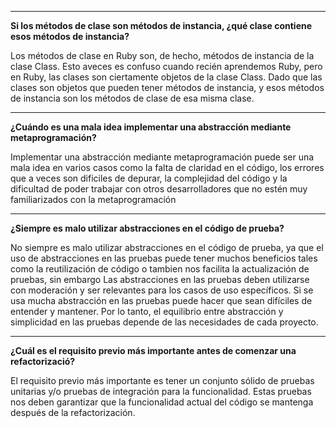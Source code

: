 ***
**Si los métodos de clase son métodos de instancia, ¿qué clase contiene esos métodos de instancia?**

Los métodos de clase en Ruby son, de hecho, métodos de instancia de la clase Class. Esto aveces es confuso cuando recién aprendemos Ruby, pero en Ruby, las clases son ciertamente objetos de la clase Class. Dado que las clases son objetos que pueden tener métodos de instancia, y esos métodos de instancia son los métodos de clase de esa misma clase. 
***
**¿Cuándo es una mala idea implementar una abstracción mediante metaprogramación?**

Implementar una abstracción mediante metaprogramación puede ser una mala idea en varios casos como la falta de claridad en el código, 
los errores que a veces son dificiles de depurar, la complejidad del código y la dificultad de poder trabajar con otros desarrolladores que no estén muy familiarizados con la metaprogramación
***
**¿Siempre es malo utilizar abstracciones en el código de prueba?**

No siempre es malo utilizar abstracciones en el código de prueba, ya que el uso de abstracciones en las pruebas puede tener muchos beneficios tales como la reutilización de código o tambien nos facilita la actualización de pruebas, sin embargo Las abstracciones en las pruebas deben utilizarse con moderación y ser relevantes para los casos de uso específicos. Si se usa mucha abstracción en las pruebas puede hacer que sean difíciles de entender y mantener. Por lo tanto, el equilibrio entre abstracción y simplicidad en las pruebas depende de las necesidades de cada proyecto.
***
**¿Cuál es el requisito previo más importante antes de comenzar una refactorizació?**

El requisito previo más importante es tener un conjunto sólido de pruebas unitarias y/o pruebas de integración para la funcionalidad. Estas pruebas nos deben garantizar que la funcionalidad actual del código se mantenga después de la refactorización. 
